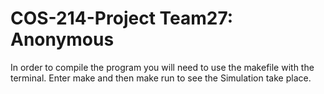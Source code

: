 # COS-214-Project Team27: Anonymous

In order to compile the program you will need to use the makefile with the terminal. Enter make and then make run to see the Simulation take place.
